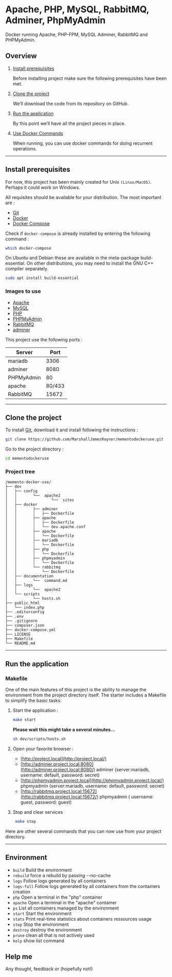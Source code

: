# Apache, PHP, MySQL, RabbitMQ, Adminer, PhpMyAdmin
Docker running Apache, PHP-FPM, MySQL Adminer, RabbitMQ and PHPMyAdmin.

## Overview

1. [Install prerequisites](#install-prerequisites)

    Before installing project make sure the following prerequisites have been met.

2. [Clone the project](#clone-the-project)

    We’ll download the code from its repository on GitHub.

3. [Run the application](#run-the-application)

    By this point we’ll have all the project pieces in place.

4. [Use Docker Commands](#use-docker-commands)

    When running, you can use docker commands for doing recurrent operations.

___

## Install prerequisites

For now, this project has been mainly created for Unix `(Linux/MacOS)`. Perhaps it could work on Windows.

All requisites should be available for your distribution. The most important are :

* [Git](https://git-scm.com/downloads)
* [Docker](https://docs.docker.com/engine/installation/)
* [Docker Compose](https://docs.docker.com/compose/install/)

Check if `docker-compose` is already installed by entering the following command : 

```sh
which docker-compose
```

On Ubuntu and Debian these are available in the meta-package build-essential. On other distributions, you may need to install the GNU C++ compiler separately.

```sh
sudo apt install build-essential
```

### Images to use

* [Apache](https://hub.docker.com/_/httpd)
* [MySQL](https://hub.docker.com/_/mysql/)
* [PHP](https://hub.docker.com/_/php)
* [PHPMyAdmin](https://hub.docker.com/r/phpmyadmin/phpmyadmin/)
* [RabbitMQ](https://hub.docker.com/_/rabbitmq/)
* [adminer](https://hub.docker.com/_/adminer)

This project use the following ports :

| Server     | Port |
|------------|------|
| mariadb    | 3306 |
| adminer    | 8080   |
| PHPMyAdmin | 80     |
| apache     | 80/433 |
| RabbitMQ   | 15672 |

___

## Clone the project

To install [Git](http://git-scm.com/book/en/v2/Getting-Started-Installing-Git), download it and install following the instructions :

```sh
git clone https://github.com/MarshallJamesRaynor/mementodockeruse.git
```

Go to the project directory :

```sh
cd mementodockeruse
```

### Project tree
```
/memento-docker-use/
├── dev
│   ├── config
│   │       └──  apache2
│   │               └──  sites
│   ├── docker
│   │       ├── adminer
│   │       │   ├── Dockerfile
│   │       ├── apache
│   │       │   ├── Dockerfile
│   │       │   └── dev.apache.conf
│   │       ├── apache
│   │       │   └── Dockerfile
│   │       ├── mariadb
│   │       │   └── Dockerfile
│   │       ├── php
│   │       │   └── Dockerfile
│   │       ├── phpmyadmin
│   │       │   └── Dockerfile
│   │       └── rabbitmq
│   │           └── Dockerfile
│   ├── documentation
│   │       └──  command.md
│   ├── logs
│   │       └──  apache2    
│   └── scripts
│           └── hosts.sh
├── public_html
│   └── index.php
├── .editorconfig
├── .env
├── .gitignore
├── composer.json  
├── docker-compose.yml    
├── LICENSE  
├── Makefile
└── README.md
```
___

## Run the application
### Makefile

One of the main features of this project is the ability to manage the environment from the project directory itself.
The starter includes a Makefile to simplify the basic tasks:


1. Start the application :

    ```sh
    make start
    ```

    **Please wait this might take a several minutes...**
    ```sh
    sh dev/scripts/hosts.sh
    ```


3. Open your favorite browser :

    * [http://project.local](http://project.local/)
    * [http://adminer.project.local:8080](http://adminer.project.local:8080/) adminer (server:mariadb, username: default, password: secret)
    * [http://phpmyadmin.project.local](http://phpmyadmin.project.local/) phpmyadmin (server:mariadb, username: default, password: secret)
    * [http://rabbitmq.project.local:15672](http://rabbitmq.project.local:15672/) phpmyadmin ( username: guest, password: guest)

4. Stop and clear services

    ```sh
     make stop
    ```

Here are  other several commands that you can now use from your project directory.

 ----------------------------------------------------------------------------
   Environment
 ----------------------------------------------------------------------------

- `build`                          Build the environment
- `rebuild`                        force a rebuild by passing --no-cache
- `logs`                           Follow logs generated by all containers
- `logs-full`                      Follow logs generated by all containers from the containers creation
- `php`                            Open a terminal in the "php" container
- `apache`                         Open a terminal in the "apache" container
- `ps`                             List all containers managed by the environment
- `start`                          Start the environment
- `stats`                          Print real-time statistics about containers ressources usage
- `stop`                           Stop the environment
- `destroy`                        destroy the environment
- `prune`                          clean all that is not actively used
- `help`                           show list command


## Help me

Any thought, feedback or (hopefully not!)
